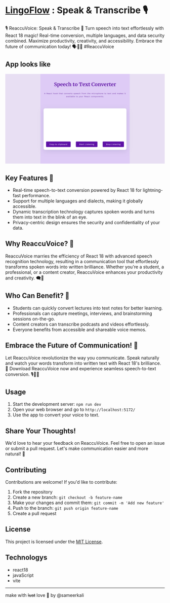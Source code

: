 
# [LingoFlow](https://lingo-flow.vercel.app/) : Speak & Transcribe 🎙️
🎙️ ReaccuVoice: Speak &amp; Transcribe 🚀 Turn speech into text effortlessly with React 18 magic! Real-time conversion, multiple languages, and data security combined. Maximize productivity, creativity, and accessibility. Embrace the future of communication today! 🗣️📝🌟 #ReaccuVoice

## App looks like 
![Paste screenshots path here](public/screenshots/speech-to-text.png)

## Key Features 🌟

- Real-time speech-to-text conversion powered by React 18 for lightning-fast performance.
- Support for multiple languages and dialects, making it globally accessible.
- Dynamic transcription technology captures spoken words and turns them into text in the blink of an eye.
- Privacy-centric design ensures the security and confidentiality of your data.

## Why ReaccuVoice? 🚀

ReaccuVoice marries the efficiency of React 18 with advanced speech recognition technology, resulting in a communication tool that effortlessly transforms spoken words into written brilliance. Whether you're a student, a professional, or a content creator, ReaccuVoice enhances your productivity and creativity. 🗨️💬

## Who Can Benefit? 🎯

- Students can quickly convert lectures into text notes for better learning.
- Professionals can capture meetings, interviews, and brainstorming sessions on-the-go.
- Content creators can transcribe podcasts and videos effortlessly.
- Everyone benefits from accessible and shareable voice memos.

## Embrace the Future of Communication! 🌈

Let ReaccuVoice revolutionize the way you communicate. Speak naturally and watch your words transform into written text with React 18's brilliance. 🎉 Download ReaccuVoice now and experience seamless speech-to-text conversion. 🎙️📝💬

## Usage

1. Start the development server: `npm run dev`
2. Open your web browser and go to `http://localhost:5172/`
3. Use the app to convert your voice to text.

## Share Your Thoughts!

We'd love to hear your feedback on ReaccuVoice. Feel free to open an issue or submit a pull request. Let's make communication easier and more natural! 🌟


## Contributing

Contributions are welcome! If you'd like to contribute:
1. Fork the repository
2. Create a new branch: `git checkout -b feature-name`
3. Make your changes and commit them: `git commit -m 'Add new feature'`
4. Push to the branch: `git push origin feature-name`
5. Create a pull request

## License

This project is licensed under the [MIT License](LICENSE).

## Technologys
* react18
* javaScript
* vite
---
make with ~~lust~~ love 💖 by @sameerkali
